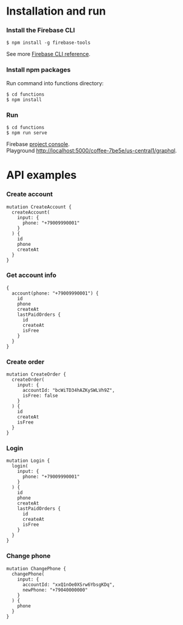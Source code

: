# Installation and run

### Install the Firebase CLI
```
$ npm install -g firebase-tools
```
See more [Firebase CLI reference](https://firebase.google.com/docs/cli).

### Install npm packages
Run command into functions directory:
```
$ cd functions
$ npm install 
```

### Run
```
$ cd functions
$ npm run serve
```

Firebase [project console](https://console.firebase.google.com/project/coffee-7be5e).  
Playground [http://localhost:5000/coffee-7be5e/us-central1/graphql](http://localhost:5000/coffee-7be5e/us-central1/graphql).

# API examples

### Create account

```
mutation CreateAccount {
  createAccount(
    input: { 
      phone: "+79009990001" 
    }
  ) {
    id
    phone
    createAt
  }
}
```

### Get account info

```
{
  account(phone: "+79009990001") {
    id
    phone
    createAt
    lastPaidOrders {
      id
      createAt
      isFree
    }
  }
}
```

### Create order

```
mutation CreateOrder {
  createOrder(
    input: { 
      accountId: "bcWiTD34hAZKySWLVh9Z", 
      isFree: false
    }
  ) {
    id
    createAt
    isFree
  }
}
```

### Login

```
mutation Login {
  login(
    input: { 
      phone: "+79009990001" 
    }
  ) {
    id
    phone
    createAt
    lastPaidOrders {
      id
      createAt
      isFree
    }
  }
}
```

### Change phone

```
mutation ChangePhone {
  changePhone(
    input: {
      accountId: "xxQ1nOe0XSrw6YbsgKDq",
      newPhone: "+79040000000" 
    }
  ) {
    phone
  }
}
```